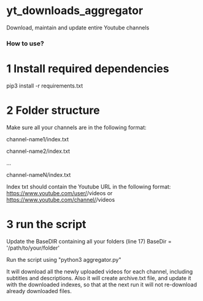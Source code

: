 # yt_downloads_aggregator
Download, maintain and update entire Youtube channels 


### How to use? 

# 1 Install required dependencies
pip3 install -r requirements.txt

# 2 Folder structure
Make sure all your channels are in the following format:

channel-name1/index.txt

channel-name2/index.txt

...

channel-nameN/index.txt



Index txt should contain the Youtube URL in the following format: 
https://www.youtube.com/user/<username>/videos
	or
https://www.youtube.com/channel/<channel-ID>/videos

# 3 run the script 
Update the BaseDIR containing all your folders (line 17)
BaseDir = '/path/to/your/folder'

Run the script using "python3 aggregator.py"

It will download all the newly uploaded videos for each channel, including subtitles and descriptions.
Also it will create archive.txt file, and update it with the downloaded indexes, so that at the next run it will not re-download already downloaded files.
